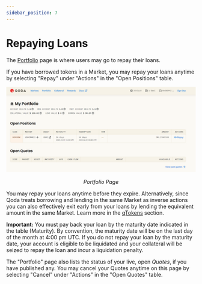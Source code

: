 ```yaml
---
sidebar_position: 7
---
```


# Repaying Loans

The [Portfolio](https://moonriver.qoda.fi/portfolio) page is where users may go to repay their loans.

If you have borrowed tokens in a Market, you may repay your loans anytime by selecting "Repay" under "Actions" in the "Open Positions" table. 

<center>
  <img src="/img/getting-started/repayments/1.png"></img>
  <p><i>Portfolio Page</i></p>
</center>

You may repay your loans anytime before they expire. Alternatively, since Qoda treats borrowing and lending in the same Market as inverse actions you can also effectively exit early from your loans by lending the equivalent amount in the same Market. Learn more in the [qTokens](/getting-started/qtokens) section.

**Important:** You must pay back your loan by the maturity date indicated in the table (Maturity). By convention, the maturity date will be on the last day of the month at 4:00 pm UTC. If you do not repay your loan by the maturity date, your account is eligible to be liquidated and your collateral will be seized to repay the loan and incur a liquidation penalty.

The "Portfolio" page also lists the status of your live, open *Quotes*, if you have published any. You may cancel your Quotes anytime on this page by selecting "Cancel" under "Actions" in the "Open Quotes" table.

